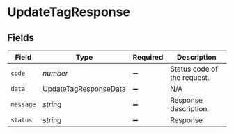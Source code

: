 # UpdateTagResponse


## Fields

| Field                                                                 | Type                                                                  | Required                                                              | Description                                                           |
| --------------------------------------------------------------------- | --------------------------------------------------------------------- | --------------------------------------------------------------------- | --------------------------------------------------------------------- |
| `code`                                                                | *number*                                                              | :heavy_minus_sign:                                                    | Status code of the request.                                           |
| `data`                                                                | [UpdateTagResponseData](../../models/shared/updatetagresponsedata.md) | :heavy_minus_sign:                                                    | N/A                                                                   |
| `message`                                                             | *string*                                                              | :heavy_minus_sign:                                                    | Response description.                                                 |
| `status`                                                              | *string*                                                              | :heavy_minus_sign:                                                    | Response                                                              |